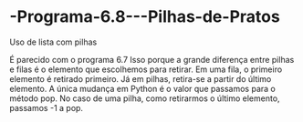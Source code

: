 # -Programa-6.8---Pilhas-de-Pratos
Uso de lista com pilhas

É parecido com o programa 6.7
Isso porque a grande diferença entre pilhas e filas é o elemento que escolhemos para retirar. Em uma fila, o primeiro elemento
é retirado primeiro. Já em pilhas, retira-se a partir do último elemento. A única mudança em Python é o valor que passamos para o método pop. No caso 
de uma pilha, como retirarmos o último elemento, passamos -1 a pop.
